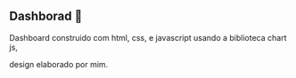 ## Dashborad :rocket:



Dashboard construido com html, css, e javascript usando a biblioteca chart js,

design elaborado por mim.